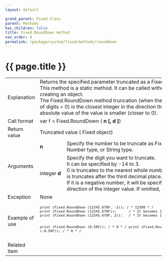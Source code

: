 ```yaml
---
layout: default

grand_parent: Fixed Class
parent: Methods
has_children: false
title: Fixed.RoundDown method
nav_order: 4
permalink: /package/system/fixed/methods/rounddown
---
```

# {{ page.title }}


<table>
  <tr>
    <td>Explanation</td>
    <td colspan="2">Returns the specified parameter truncated as a Fixed object.<br>This method is a static method. It can be called without creating an object.<br>The Fixed.RoundDown method truncation (when the number of digits = 0) is the closest integer in the direction that the absolute value of the value is smaller (closer to 0).</td>
  </tr>
  <tr>
    <td>Call format</td>
    <td colspan="2">var f = Fixed.RoundDown ( <b>n [, d ]</b>)</td>
  </tr>
  <tr>
    <td>Return value</td>
    <td colspan="2">Truncated  value ( Fixed object)</td>
  </tr>  
  <tr>
    <td rowspan="2">Arguments</td>
    <td><b>n</b></td>
    <td>Specify the number to be truncate as Fixed type, Number type, or String type.</td>
  </tr>
  <tr>
    <td>integer <b>d</b></td>
    <td>Specify the digit you want to truncate.<br>It can be specified by -14 to 3. <br>0 is truncates to the nearest whole number, and 3 is truncates after the third decimal place.<br> If it is a negative number, it will be specified in the direction of the integer value. If omitted, it is 0. </td>
  </tr>
  <tr>
    <td>Exception</td>
    <td colspan="2">None</td>
  </tr>
  <tr>
    <td>Example of use</td>
    <td colspan="2"><code><pre>print (Fixed.RoundDown (12345.678F, -2)); / * 12300 * /
print (Fixed.RoundDown (12345.678F));      / * It becomes 12345 * /
print (Fixed.RoundDown (12345.678F, 2));   / * It becomes 12345.67 * /
 
print (Fixed.RoundDown (0.50F));   / * 0 * /
print (Fixed.RoundDown (-0.50F)); / * 0 * /</pre></code></td>
  </tr>
  <tr>
    <td>Related item</td>
    <td colspan="2"></td>
  </tr>
</table>